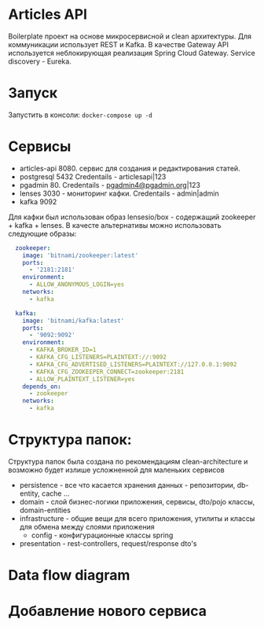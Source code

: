 # Articles API

Boilerplate проект на основе микросервисной и clean архитектуры. 
Для коммуникации использует REST и Kafka. 
В качестве Gateway API используется неблокирующая реализация Spring Cloud Gateway.
Service discovery - Eureka. 

# Запуск

Запустить в консоли: `docker-compose up -d`

# Сервисы

- articles-api 8080. сервис для создания и редактирования статей.
- postgresql 5432 Credentails - articlesapi|123
- pgadmin 80. Credentails - pgadmin4@pgadmin.org|123
- lenses 3030 - мониторинг кафки. Credentails - admin|admin
- kafka 9092

Для кафки был использован образ lensesio/box - содержащий zookeeper + kafka + lenses. В качесте альтернативы можно использовать следующие образы:
```yaml
  zookeeper:
    image: 'bitnami/zookeeper:latest'
    ports:
      - '2181:2181'
    environment:
      - ALLOW_ANONYMOUS_LOGIN=yes
    networks:
      - kafka

  kafka:
    image: 'bitnami/kafka:latest'
    ports:
      - '9092:9092'
    environment:
      - KAFKA_BROKER_ID=1
      - KAFKA_CFG_LISTENERS=PLAINTEXT://:9092
      - KAFKA_CFG_ADVERTISED_LISTENERS=PLAINTEXT://127.0.0.1:9092
      - KAFKA_CFG_ZOOKEEPER_CONNECT=zookeeper:2181
      - ALLOW_PLAINTEXT_LISTENER=yes
    depends_on:
      - zookeeper
    networks:
      - kafka
```


# Структура папок:

Структура папок была создана по рекомендациям clean-architecture и возможно будет излише усложненной для маленьких сервисов

- persistence - все что касается хранения данных - репозитории, db-entity, cache ...
- domain - слой бизнес-логики приложения, сервисы, dto/pojo классы, domain-entities
- infrastructure - общие вещи для всего приложения, утилиты и классы для обмена между слоями приложения 
    - config - конфигурационные классы spring
- presentation - rest-controllers, request/response dto's

# Data flow diagram

# Добавление нового сервиса
